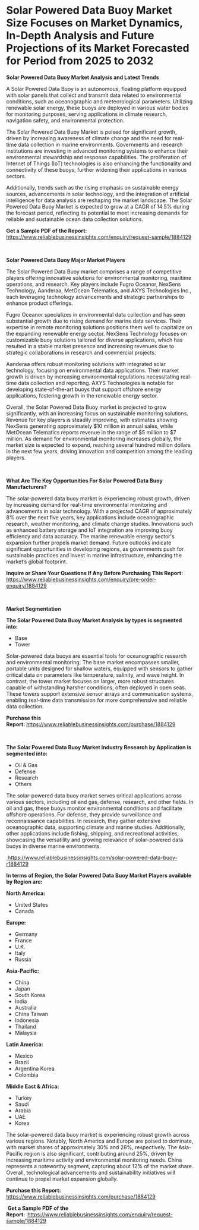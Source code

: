 <p><h1>Solar Powered Data Buoy Market Size Focuses on Market Dynamics, In-Depth Analysis and Future Projections of its Market Forecasted for Period from 2025 to 2032</h1></p><p><strong>Solar Powered Data Buoy Market Analysis and Latest Trends</strong></p>
<p><p>A Solar Powered Data Buoy is an autonomous, floating platform equipped with solar panels that collect and transmit data related to environmental conditions, such as oceanographic and meteorological parameters. Utilizing renewable solar energy, these buoys are deployed in various water bodies for monitoring purposes, serving applications in climate research, navigation safety, and environmental protection.</p><p>The Solar Powered Data Buoy Market is poised for significant growth, driven by increasing awareness of climate change and the need for real-time data collection in marine environments. Governments and research institutions are investing in advanced monitoring systems to enhance their environmental stewardship and response capabilities. The proliferation of Internet of Things (IoT) technologies is also enhancing the functionality and connectivity of these buoys, further widening their applications in various sectors.</p><p>Additionally, trends such as the rising emphasis on sustainable energy sources, advancements in solar technology, and the integration of artificial intelligence for data analysis are reshaping the market landscape. The Solar Powered Data Buoy Market is expected to grow at a CAGR of 14.5% during the forecast period, reflecting its potential to meet increasing demands for reliable and sustainable ocean data collection solutions.</p></p>
<p><strong>Get a Sample PDF of the Report:&nbsp;</strong> <a href="https://www.reliablebusinessinsights.com/enquiry/request-sample/1884129?utm_campaign=3048&utm_medium=2&utm_source=Github&utm_content=ia&utm_term=12042025&utm_id=solar-powered-data-buoy">https://www.reliablebusinessinsights.com/enquiry/request-sample/1884129</a></p>
<p>&nbsp;</p>
<p><strong>Solar Powered Data Buoy Major Market Players</strong></p>
<p><p>The Solar Powered Data Buoy market comprises a range of competitive players offering innovative solutions for environmental monitoring, maritime operations, and research. Key players include Fugro Oceanor, NexSens Technology, Aanderaa, MetOcean Telematics, and AXYS Technologies Inc., each leveraging technology advancements and strategic partnerships to enhance product offerings.</p><p>Fugro Oceanor specializes in environmental data collection and has seen substantial growth due to rising demand for marine data services. Their expertise in remote monitoring solutions positions them well to capitalize on the expanding renewable energy sector. NexSens Technology focuses on customizable buoy solutions tailored for diverse applications, which has resulted in a stable market presence and increasing revenues due to strategic collaborations in research and commercial projects.</p><p>Aanderaa offers robust monitoring solutions with integrated solar technology, focusing on environmental data applications. Their market growth is driven by increasing environmental regulations necessitating real-time data collection and reporting. AXYS Technologies is notable for developing state-of-the-art buoys that support offshore energy applications, fostering growth in the renewable energy sector.</p><p>Overall, the Solar Powered Data Buoy market is projected to grow significantly, with an increasing focus on sustainable monitoring solutions. Revenue for key players is steadily improving, with estimates showing NexSens generating approximately $10 million in annual sales, while MetOcean Telematics reports revenue in the range of $5 million to $7 million. As demand for environmental monitoring increases globally, the market size is expected to expand, reaching several hundred million dollars in the next few years, driving innovation and competition among the leading players.</p></p>
<p>&nbsp;</p>
<p><strong>What Are The Key Opportunities For Solar Powered Data Buoy Manufacturers?</strong></p>
<p><p>The solar-powered data buoy market is experiencing robust growth, driven by increasing demand for real-time environmental monitoring and advancements in solar technology. With a projected CAGR of approximately 8% over the next five years, key applications include oceanographic research, weather monitoring, and climate change studies. Innovations such as enhanced battery storage and IoT integration are improving buoy efficiency and data accuracy. The marine renewable energy sector's expansion further propels market demand. Future outlooks indicate significant opportunities in developing regions, as governments push for sustainable practices and invest in marine infrastructure, enhancing the market’s global footprint.</p></p>
<p><strong>Inquire or Share Your Questions If Any Before Purchasing This Report:</strong> <a href="https://www.reliablebusinessinsights.com/enquiry/pre-order-enquiry/1884129?utm_campaign=3048&utm_medium=2&utm_source=Github&utm_content=ia&utm_term=12042025&utm_id=solar-powered-data-buoy">https://www.reliablebusinessinsights.com/enquiry/pre-order-enquiry/1884129</a></p>
<p>&nbsp;</p>
<p><strong>Market Segmentation</strong></p>
<p><strong>The Solar Powered Data Buoy Market Analysis by types is segmented into:</strong></p>
<p><ul><li>Base</li><li>Tower</li></ul></p>
<p><p>Solar-powered data buoys are essential tools for oceanographic research and environmental monitoring. The base market encompasses smaller, portable units designed for shallow waters, equipped with sensors to gather critical data on parameters like temperature, salinity, and wave height. In contrast, the tower market focuses on larger, more robust structures capable of withstanding harsher conditions, often deployed in open seas. These towers support extensive sensor arrays and communication systems, enabling real-time data transmission for more comprehensive and reliable data collection.</p></p>
<p><strong>Purchase this Report:&nbsp;</strong><a href="https://www.reliablebusinessinsights.com/purchase/1884129?utm_campaign=3048&utm_medium=2&utm_source=Github&utm_content=ia&utm_term=12042025&utm_id=solar-powered-data-buoy">https://www.reliablebusinessinsights.com/purchase/1884129</a></p>
<p>&nbsp;</p>
<p><strong>The Solar Powered Data Buoy Market Industry Research by Application is segmented into:</strong></p>
<p><ul><li>Oil & Gas</li><li>Defense</li><li>Research</li><li>Others</li></ul></p>
<p><p>The solar-powered data buoy market serves critical applications across various sectors, including oil and gas, defense, research, and other fields. In oil and gas, these buoys monitor environmental conditions and facilitate offshore operations. For defense, they provide surveillance and reconnaissance capabilities. In research, they gather extensive oceanographic data, supporting climate and marine studies. Additionally, other applications include fishing, shipping, and recreational activities, showcasing the versatility and growing relevance of solar-powered data buoys in diverse marine environments.</p></p>
<p><a href="https://www.reliablebusinessinsights.com/solar-powered-data-buoy-r1884129?utm_campaign=3048&utm_medium=2&utm_source=Github&utm_content=ia&utm_term=12042025&utm_id=solar-powered-data-buoy">&nbsp;https://www.reliablebusinessinsights.com/solar-powered-data-buoy-r1884129</a></p>
<p><strong>In terms of Region, the Solar Powered Data Buoy Market Players available by Region are:</strong></p>
<p>
    <p> <strong> North America: </strong>
        <ul>
            <li>United States</li>
            <li>Canada</li>
        </ul>
        </p> 
    <p> <strong> Europe: </strong>
        <ul>
            <li>Germany</li>
            <li>France</li>
            <li>U.K.</li>
            <li>Italy</li>
            <li>Russia</li>
        </ul>
        </p> 
    <p> <strong> Asia-Pacific: </strong>
        <ul>
            <li>China</li>
            <li>Japan</li>
            <li>South Korea</li>
            <li>India</li>
            <li>Australia</li>
            <li>China Taiwan</li>
            <li>Indonesia</li>
            <li>Thailand</li>
            <li>Malaysia</li>
        </ul>
        </p> 
    <p> <strong> Latin America: </strong>
        <ul>
            <li>Mexico</li>
            <li>Brazil</li>
            <li>Argentina Korea</li>
            <li>Colombia</li>
        </ul>
        </p> 
    <p> <strong> Middle East & Africa: </strong>
        <ul>
            <li>Turkey</li>
            <li>Saudi</li>
            <li>Arabia</li>
            <li>UAE</li>
            <li>Korea</li>
        </ul>
    </p>
    </p>
<p><p>The solar-powered data buoy market is experiencing robust growth across various regions. Notably, North America and Europe are poised to dominate, with market shares of approximately 30% and 28%, respectively. The Asia-Pacific region is also significant, contributing around 25%, driven by increasing maritime activity and environmental monitoring needs. China represents a noteworthy segment, capturing about 12% of the market share. Overall, technological advancements and sustainability initiatives will continue to propel market expansion globally.</p></p>
<p><strong>Purchase this Report: </strong><a href="https://www.reliablebusinessinsights.com/purchase/1884129?utm_campaign=3048&utm_medium=2&utm_source=Github&utm_content=ia&utm_term=12042025&utm_id=solar-powered-data-buoy">https://www.reliablebusinessinsights.com/purchase/1884129</a></p>
<p>&nbsp;<strong>Get a Sample PDF of the Report:&nbsp;&nbsp;</strong><a href="https://www.reliablebusinessinsights.com/enquiry/request-sample/1884129?utm_campaign=3048&utm_medium=2&utm_source=Github&utm_content=ia&utm_term=12042025&utm_id=solar-powered-data-buoy">https://www.reliablebusinessinsights.com/enquiry/request-sample/1884129</a></p>
<p><strong></strong></p>
<p><p></p><p></p><p></p></p>